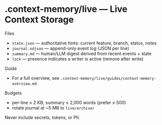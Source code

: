 # .context-memory/live — Live Context Storage

Files
- `state.json` — authoritative hints: current feature, branch, status, notes
- `journal.ndjson` — append-only event log (JSON per line)
- `summary.md` — human/LLM digest derived from recent events + state
- `lock` — presence indicates a writer is active (remove after write)

Guide
- For a full overview, see `.context-memory/live/guides/context-memory-overview.md`.

Budgets
- per-line ≤ 2 KB; summary ≤ 2,000 words (prefer ≤ 500)
- rotate journal at ~5 MB to `live/archive/`

Never include secrets, tokens, or PII.
